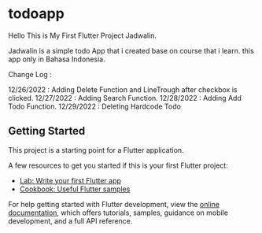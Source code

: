 # todoapp

Hello This is My First Flutter Project Jadwalin.

Jadwalin is a simple todo App that i created base on course that i learn. this app only in Bahasa Indonesia.


Change Log :

12/26/2022 : Adding Delete Function and LineTrough after checkbox is clicked.
12/27/2022 : Adding Search Function.
12/28/2022 : Adding Add Todo Function.
12/29/2022 : Deleting Hardcode Todo

## Getting Started

This project is a starting point for a Flutter application.

A few resources to get you started if this is your first Flutter project:

- [Lab: Write your first Flutter app](https://docs.flutter.dev/get-started/codelab)
- [Cookbook: Useful Flutter samples](https://docs.flutter.dev/cookbook)

For help getting started with Flutter development, view the
[online documentation](https://docs.flutter.dev/), which offers tutorials,
samples, guidance on mobile development, and a full API reference.
